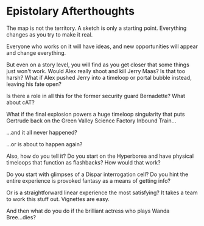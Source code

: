 # Epistolary Afterthoughts

The map is not the territory. A sketch is only a starting point. Everything changes as you try to make it real.

Everyone who works on it will have ideas, and new opportunities will appear and change everything.

But even on a story level, you will find as you get closer that some things just won't work. Would Alex really shoot and kill Jerry Maas? Is that too harsh? What if Alex pushed Jerry into a timeloop or portal bubble instead, leaving his fate open?

Is there a role in all this for the former security guard Bernadette? What about cAT?

What if the final explosion powers a huge timeloop singularity that puts Gertrude back on the Green Valley Science Factory Inbound Train...

...and it all never happened?

...or is about to happen again?

Also, how do you tell it? Do you start on the Hyperborea and have physical timeloops that function as flashbacks? How would that work?

Do you start with glimpses of a Dispar interrogation cell? Do you hint the entire experience is provoked fantasy as a means of getting info?

Or is a straightforward linear experience the most satisfying? It takes a team to work this stuff out. Vignettes are easy.

And then what do you do if the brilliant actress who plays Wanda Bree...dies?
